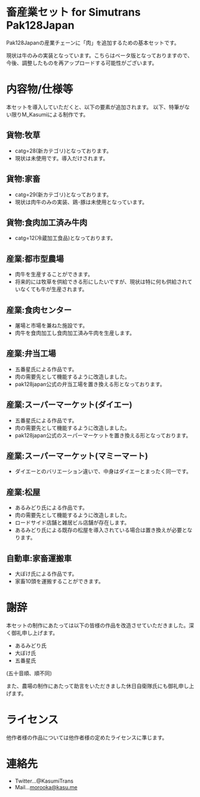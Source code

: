 # 畜産業セット for Simutrans Pak128Japan
Pak128Japanの産業チェーンに「肉」を追加するための基本セットです。

現状は牛のみの実装となっています。こちらはベータ版となっておりますので、今後、調整したものを再アップロードする可能性がございます。

# 内容物/仕様等
本セットを導入していただくと、以下の要素が追加されます。
以下、特筆がない限りM_Kasumiによる制作です。

## 貨物:牧草
* catg=28(新カテゴリ)となっております。
* 現状は未使用です。導入だけされます。

## 貨物:家畜
* catg=29(新カテゴリ)となっております。
* 現状は肉牛のみの実装、鶏･豚は未使用となっています。

## 貨物:食肉加工済み牛肉
* catg=12(冷蔵加工食品)となっております。

## 産業:都市型農場
* 肉牛を生産することができます。
* 将来的には牧草を供給できる形にしたいですが、現状は特に何も供給されていなくても牛が生産されます。

## 産業:食肉センター
* 屠場と市場を兼ねた施設です。
* 肉牛を食肉加工し食肉加工済み牛肉を生産します。

## 産業:弁当工場
* 五番星氏による作品です。
* 肉の需要先として機能するように改造しました。
* pak128japan公式の弁当工場を置き換える形となっております。

## 産業:スーパーマーケット(ダイエー)
* 五番星氏による作品です。
* 肉の需要先として機能するように改造しました。
* pak128japan公式のスーパーマーケットを置き換える形となっております。

## 産業:スーパーマーケット(マミーマート)
* ダイエーとのバリエーション違いで、中身はダイエーとまったく同一です。

## 産業:松屋
* あるみどり氏による作品です。
* 肉の需要先として機能するように改造しました。
* ロードサイド店舗と雑居ビル店舗が存在します。
* あるみどり氏による既存の松屋を導入されている場合は置き換えが必要となります。

## 自動車:家畜運搬車
* 大ぼけ氏による作品です。
* 家畜10頭を運搬することができます。

# 謝辞
本セットの制作にあたっては以下の皆様の作品を改造させていただきました。深く御礼申し上げます。
* あるみどり氏
* 大ぼけ氏
* 五番星氏

(五十音順、順不同)

また、農場の制作にあたって助言をいただきました休日自衛隊氏にも御礼申し上げます。

# ライセンス
他作者様の作品については他作者様の定めたライセンスに準じます。

# 連絡先
* Twitter…@KasumiTrans
* Mail…morooka@kasu.me